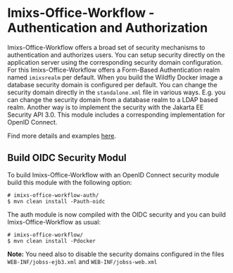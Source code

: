 # Imixs-Office-Workflow - Authentication and Authorization

Imixs-Office-Workflow offers a broad set of security mechanisms to authentication and authorizes users. You can setup security directly on the application server using the corresponding security domain configuration. For this Imixs-Office-Workflow offers a Form-Based Authentication realm named `imixsrealm` per default. When you build the Wildfly Docker image a database security domain is configured per default. You can change the security domain directly in the `standalone.xml` file in various ways. E.g. you can change the security domain from a database realm to a LDAP based realm. Another way is to implement the security with the Jakarta EE Security API 3.0.  This module includes a corresponding implementation for OpenID Connect. 

Find more details and examples [here](https://doc.office-workflow.com/auth/index.html).

## Build OIDC Security Modul 

To build Imixs-Office-Workflow with an OpenID Connect security module build this module with the following option:

    # imixs-office-workflow-auth/
    $ mvn clean install -Pauth-oidc

The auth module is now compiled with the OIDC security and you can build Imixs-Office-Workflow as usual:

    # imixs-office-workflow/
    $ mvn clean install -Pdocker

**Note:** You need also to disable the security domains configured in the files `WEB-INF/jobss-ejb3.xml` and `WEB-INF/jobss-web.xml` 
